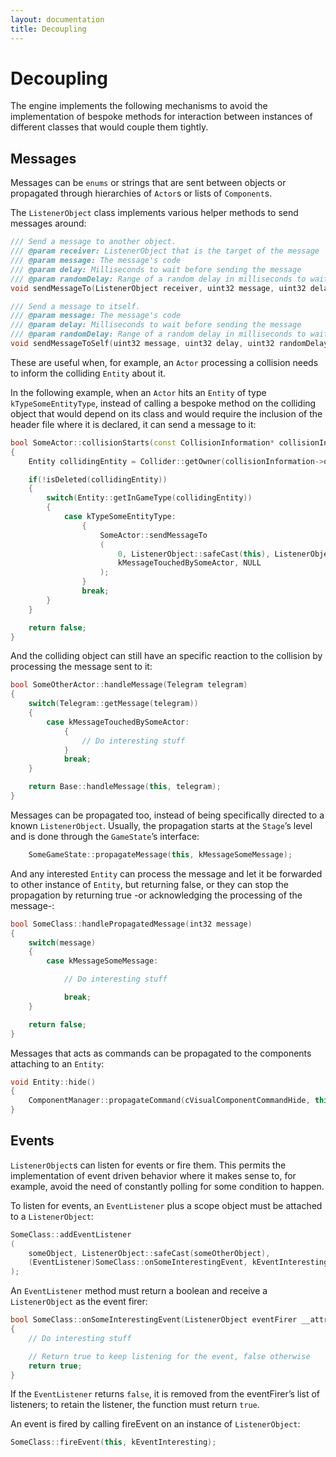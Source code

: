 ```yaml
---
layout: documentation
title: Decoupling
---
```


# Decoupling

The engine implements the following mechanisms to avoid the implementation of bespoke methods for interaction between instances of different classes that would couple them tightly.

## Messages

Messages can be `enums` or strings that are sent between objects or propagated through hierarchies of `Actor`s or lists of `Component`s.

The `ListenerObject` class implements various helper methods to send messages around:

```cpp
/// Send a message to another object.
/// @param receiver: ListenerObject that is the target of the message
/// @param message: The message's code
/// @param delay: Milliseconds to wait before sending the message
/// @param randomDelay: Range of a random delay in milliseconds to wait before sending the message
void sendMessageTo(ListenerObject receiver, uint32 message, uint32 delay, uint32 randomDelay);

/// Send a message to itself.
/// @param message: The message's code
/// @param delay: Milliseconds to wait before sending the message
/// @param randomDelay: Range of a random delay in milliseconds to wait before sending the message
void sendMessageToSelf(uint32 message, uint32 delay, uint32 randomDelay);
```

These are useful when, for example, an `Actor` processing a collision needs to inform the colliding `Entity` about it.

In the following example, when an `Actor` hits an `Entity` of type `kTypeSomeEntityType`, instead of calling a bespoke method on the colliding object that would depend on its class and would require the inclusion of the header file where it is declared, it can send a message to it:

```cpp
bool SomeActor::collisionStarts(const CollisionInformation* collisionInformation __attribute__ ((unused)))
{
    Entity collidingEntity = Collider::getOwner(collisionInformation->otherCollider);

    if(!isDeleted(collidingEntity))
    {
        switch(Entity::getInGameType(collidingEntity))
        {
            case kTypeSomeEntityType:
                {
                    SomeActor::sendMessageTo
                    (
                        0, ListenerObject::safeCast(this), ListenerObject::safeCast(collidingEntity),
                        kMessageTouchedBySomeActor, NULL
                    );
                }
                break;
        }
    }

    return false;
}
```

And the colliding object can still have an specific reaction to the collision by processing the message sent to it:

```cpp
bool SomeOtherActor::handleMessage(Telegram telegram)
{
    switch(Telegram::getMessage(telegram))
    {
        case kMessageTouchedBySomeActor:
            {
                // Do interesting stuff
            }
            break;
    }

    return Base::handleMessage(this, telegram);
}
```

Messages can be propagated too, instead of being specifically directed to a known `ListenerObject`. Usually, the propagation starts at the `Stage`’s level and is done through the `GameState`’s interface:

```cpp
    SomeGameState::propagateMessage(this, kMessageSomeMessage);
```

And any interested `Entity` can process the message and let it be forwarded to other instance of `Entity`, but returning false, or they can stop the propagation by returning true -or acknowledging the processing of the message-:

```cpp
bool SomeClass::handlePropagatedMessage(int32 message)
{
    switch(message)
    {
        case kMessageSomeMessage:

            // Do interesting stuff

            break;
    }

    return false;
}
```

Messages that acts as commands can be propagated to the components attaching to an `Entity`:

```cpp
void Entity::hide()
{
    ComponentManager::propagateCommand(cVisualComponentCommandHide, this, kSpriteComponent);
}
```

## Events

`ListenerObject`s can listen for events or fire them. This permits the implementation of event driven behavior where it makes sense to, for example, avoid the need of constantly polling for some condition to happen.

To listen for events, an `EventListener` plus a scope object must be attached to a `ListenerObject`:

```cpp
SomeClass::addEventListener
(
    someObject, ListenerObject::safeCast(someOtherObject), 
    (EventListener)SomeClass::onSomeInterestingEvent, kEventInteresting
);
```

An `EventListener` method must return a boolean and receive a `ListenerObject` as the event firer:

```cpp
bool SomeClass::onSomeInterestingEvent(ListenerObject eventFirer __attribute__ ((unused)))
{
    // Do interesting stuff

    // Return true to keep listening for the event, false otherwise
    return true;
}
```

If the `EventListener` returns `false`, it is removed from the eventFirer’s list of listeners; to retain the listener, the function must return `true`.

An event is fired by calling fireEvent on an instance of `ListenerObject`:

```cpp
SomeClass::fireEvent(this, kEventInteresting);
```
